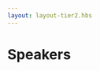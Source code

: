 ```yaml
---
layout: layout-tier2.hbs
---
```

<div class="container section speakers">
<h1 class="text-center speakers-page-title">Speakers</h1>
<script type="text/javascript" src="https://sessionize.com/api/v2/adpvn9dh/view/SpeakerWall"></script>
</div>